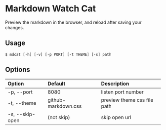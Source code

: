 # Markdown Watch Cat

Preview the markdown in the browser, and reload after saving your changes.

## Usage

```
$ mdcat [-h] [-v] [-p PORT] [-t THEME] [-s] path
```

## Options

| Option | Default | Description |
| :-- | :-- | :-- |
| -p, --port | 8080 | listen port number |
| -t, --theme | github-markdown.css | preview theme css file path |
| -s, --skip-open | (not skip) | skip open url |

